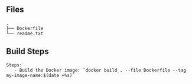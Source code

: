 ## Files
```
.
├── Dockerfile
└── readme.txt
```

## Build Steps
```
Steps:
   - Build the Docker image: `docker build . --file Dockerfile --tag my-image-name:$(date +%s)`
```